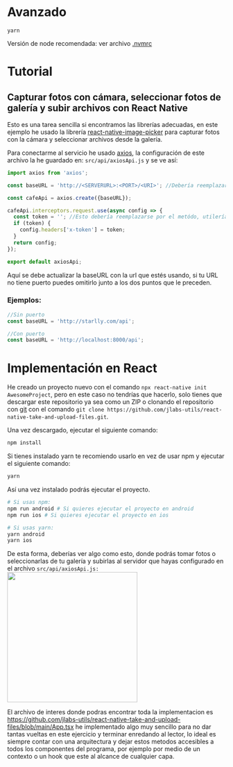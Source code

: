 # Avanzado
```
yarn
```

Versión de node recomendada: ver archivo [.nvmrc](https://github.com/jlabs-utils/react-native-take-and-upload-files/blob/main/.nvmrc)


# Tutorial
## Capturar fotos con cámara, seleccionar fotos de galería y subir archivos con React Native

Esto es una tarea sencilla si encontramos las librerías adecuadas, en este ejemplo he usado la librería [react-native-image-picker](https://www.npmjs.com/package/react-native-image-picker) para capturar fotos con la cámara y seleccionar archivos desde la galería.

Para conectarme al servicio he usado [axios](https://www.npmjs.com/package/axios), la configuración de este archivo la he guardado en: `src/api/axiosApi.js` y se ve así:

```js
import axios from 'axios';

const baseURL = 'http://<SERVERURL>:<PORT>/<URI>'; //Debería reemplazarse por la url donde se encuentra el servicio base

const cafeApi = axios.create({baseURL});

cafeApi.interceptors.request.use(async config => {
  const token = ''; //Esto debería reemplazarse por el metódo, utilería o demás donde se pueda obtener el token
  if (token) {
    config.headers['x-token'] = token;
  }
  return config;
});

export default axiosApi;

```

Aquí se debe actualizar la baseURL con la url que estés usando, si tu URL no tiene puerto puedes omitirlo junto a los dos puntos que le preceden.

### Ejemplos:

```js
//Sin puerto
const baseURL = 'http://starlly.com/api';

//Con puerto
const baseURL = 'http://localhost:8000/api';
```


# Implementación en React

He creado un proyecto nuevo con el comando `npx react-native init AwesomeProject`, pero en este caso no tendrías que hacerlo, solo tienes que descargar este repositorio ya sea como un ZIP o clonando el repositorio con [git](https://git-scm.com/) con el comando `git clone https://github.com/jlabs-utils/react-native-take-and-upload-files.git`.

Una vez descargado, ejecutar el siguiente comando:
```bash
npm install
```
Si tienes instalado yarn te recomiendo usarlo en vez de usar npm y ejecutar el siguiente comando:
```bash
yarn
```
Así una vez instalado podrás ejecutar el proyecto.

```bash
# Si usas npm:
npm run android # Si quieres ejecutar el proyecto en android
npm run ios # Si quieres ejecutar el proyecto en ios

# Si usas yarn:
yarn android
yarn ios
```

De esta forma, deberías ver algo como esto, donde podrás tomar fotos o seleccionarlas de tu galería y subirlas al servidor que hayas configurado en el archivo `src/api/axiosApi.js:`
<br/>
<img src="https://user-images.githubusercontent.com/8765273/217450332-371f1d7f-0e0d-4265-a7a1-15574fef8b3f.jpeg" width="300"/>

El archivo de interes donde podras encontrar toda la implementacion es https://github.com/jlabs-utils/react-native-take-and-upload-files/blob/main/App.tsx he implementado algo muy sencillo para no dar tantas vueltas en este ejercicio y terminar enredando al lector, lo ideal es siempre contar con una arquitectura y dejar estos metodos accesibles a todos los componentes del programa, por ejemplo por medio de un contexto o un hook que este al alcance de cualquier capa.
